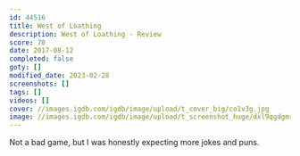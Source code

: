 ```yaml
---
id: 44516
title: West of Loathing
description: West of Loathing - Review
score: 70
date: 2017-08-12
completed: false
goty: []
modified_date: 2023-02-28
screenshots: []
tags: []
videos: []
cover: //images.igdb.com/igdb/image/upload/t_cover_big/co1v3g.jpg
image: //images.igdb.com/igdb/image/upload/t_screenshot_huge/dxl9qgdgmrmzbpr16ecj.jpg
---
```

Not a bad game, but I was honestly expecting more jokes and puns.